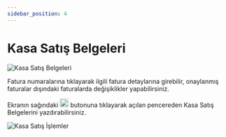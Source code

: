 ```yaml
---
sidebar_position: 4
---
```


# Kasa Satış Belgeleri

![Kasa Satış Belgeleri](/img/faturalar/kasa-satis-belgeleri.png)

Fatura numaralarına tıklayarak ilgili fatura detaylarına girebilir, onaylanmış faturalar dışındaki faturalarda değişiklikler yapabilirsiniz.

Ekranın sağındaki <img src="/img/butonlar/ayar-buton-2.png" height="20"/> butonuna tıklayarak açılan pencereden Kasa Satış Belgelerini yazdırabilirsiniz.

![Kasa Satış İşlemler](/img/faturalar/islemler.png)
